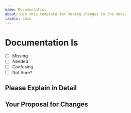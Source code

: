 ```yaml
---
name: Documentation
about: Use this template for making changes in the docs.
labels: docs
---
```


# Documentation Is

<!-- Please place an x (no spaces!) in all [ ] that apply -->

- [ ] Missing
- [ ] Needed
- [ ] Confusing
- [ ] Not Sure?

## Please Explain in Detail

<!-- Please include any relevant URLs -->

## Your Proposal for Changes
